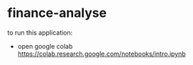 # finance-analyse

to run this application:
- open google colab  https://colab.research.google.com/notebooks/intro.ipynb

